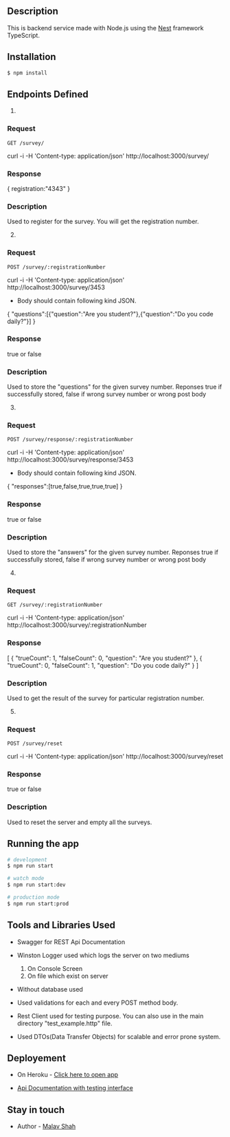 ## Description

<!-- [Nest](https://github.com/nestjs/nest) framework TypeScript starter repository. -->
This is backend service made with Node.js using the [Nest](https://github.com/nestjs/nest) framework TypeScript.

## Installation

```bash
$ npm install
```

## Endpoints Defined

1. 
### Request

`GET /survey/`

curl -i -H 'Content-type: application/json' http://localhost:3000/survey/

### Response

{
registration:"4343"
}

### Description
Used to register for the survey. You will get the registration number.


2. 
### Request

`POST /survey/:registrationNumber`

curl -i -H 'Content-type: application/json' http://localhost:3000/survey/3453

- Body should contain following kind JSON.

{
   "questions":[{"question":"Are you student?"},{"question":"Do you code daily?"}]
}

### Response

true or false

### Description
Used to store the "questions" for the given survey number. Reponses true if successfully stored, false if wrong survey number or wrong post body

3. 
### Request

`POST /survey/response/:registrationNumber`

curl -i -H 'Content-type: application/json' http://localhost:3000/survey/response/3453

- Body should contain following kind JSON.

{
   "responses":[true,false,true,true,true]
}

### Response

true or false

### Description
Used to store the "answers" for the given survey number. Reponses true if successfully stored, false if wrong survey number or wrong post body

4. 
### Request

`GET /survey/:registrationNumber`

curl -i -H 'Content-type: application/json' http://localhost:3000/survey/:registrationNumber

### Response

[
  {
    "trueCount": 1,
    "falseCount": 0,
    "question": "Are you student?"
  },
  {
    "trueCount": 0,
    "falseCount": 1,
    "question": "Do you code daily?"
  }
]

### Description
Used to get the result of the survey for particular registration number.

5. 
### Request

`POST /survey/reset`

curl -i -H 'Content-type: application/json' http://localhost:3000/survey/reset

### Response

true or false

### Description
Used to reset the server and empty all the surveys.



## Running the app

```bash
# development
$ npm run start

# watch mode
$ npm run start:dev

# production mode
$ npm run start:prod
```

## Tools and Libraries Used

- Swagger for REST Api Documentation

- Winston Logger used which logs the server on two mediums 
  1. On Console Screen
  2. On file which exist on server

- Without database used
- Used validations for each and every POST method body.
- Rest Client used for testing purpose. You can also use in the main directory "test_example.http" file.
- Used DTOs(Data Transfer Objects) for scalable and error prone system.
## Deployement

- On Heroku - [Click here to open app](https://survey-time.herokuapp.com/)

- [Api Documentation with testing interface](https://survey-time.herokuapp.com/api/)

<!-- ## Test

```bash
# unit tests
$ npm run test

# e2e tests
$ npm run test:e2e

# test coverage
$ npm run test:cov
``` -->

<!-- ## Support

Nest is an MIT-licensed open source project. It can grow thanks to the sponsors and support by the amazing backers. If you'd like to join them, please [read more here](https://docs.nestjs.com/support). -->

## Stay in touch

- Author - [Malav Shah](https://github.com/malavshah9)
<!-- - Website - [https://nestjs.com](https://nestjs.com/) -->
<!-- - Twitter - [@nestframework](https://twitter.com/nestframework) -->

<!-- ## License

  Nest is [MIT licensed](LICENSE). -->
